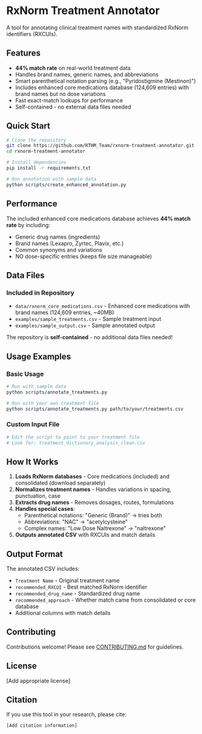 # RxNorm Treatment Annotator

A tool for annotating clinical treatment names with standardized RxNorm identifiers (RXCUIs).

## Features
- **44% match rate** on real-world treatment data
- Handles brand names, generic names, and abbreviations
- Smart parenthetical notation parsing (e.g., "Pyridostigmine (Mestinon)")
- Includes enhanced core medications database (124,609 entries) with brand names but no dose variations
- Fast exact-match lookups for performance
- Self-contained - no external data files needed

## Quick Start

```bash
# Clone the repository
git clone https://github.com/RTHM_Team/rxnorm-treatment-annotator.git
cd rxnorm-treatment-annotator

# Install dependencies
pip install -r requirements.txt

# Run annotation with sample data
python scripts/create_enhanced_annotation.py
```

## Performance

The included enhanced core medications database achieves **44% match rate** by including:
- Generic drug names (ingredients)
- Brand names (Lexapro, Zyrtec, Plavix, etc.)
- Common synonyms and variations
- NO dose-specific entries (keeps file size manageable)

## Data Files

### Included in Repository
- `data/rxnorm_core_medications.csv` - Enhanced core medications with brand names (124,609 entries, ~40MB)
- `examples/sample_treatments.csv` - Sample treatment input
- `examples/sample_output.csv` - Sample annotated output

The repository is **self-contained** - no additional data files needed!

## Usage Examples

### Basic Usage
```bash
# Run with sample data
python scripts/annotate_treatments.py

# Run with your own treatment file
python scripts/annotate_treatments.py path/to/your/treatments.csv
```

### Custom Input File
```python
# Edit the script to point to your treatment file
# Look for: treatment_dictionary_analysis_clean.csv
```

## How It Works

1. **Loads RxNorm databases** - Core medications (included) and consolidated (download separately)
2. **Normalizes treatment names** - Handles variations in spacing, punctuation, case
3. **Extracts drug names** - Removes dosages, routes, formulations
4. **Handles special cases**:
   - Parenthetical notations: "Generic (Brand)" → tries both
   - Abbreviations: "NAC" → "acetylcysteine"
   - Complex names: "Low Dose Naltrexone" → "naltrexone"
5. **Outputs annotated CSV** with RXCUIs and match details

## Output Format

The annotated CSV includes:
- `Treatment Name` - Original treatment name
- `recommended_RXCUI` - Best matched RxNorm identifier
- `recommended_drug_name` - Standardized drug name
- `recommended_approach` - Whether match came from consolidated or core database
- Additional columns with match details

## Contributing

Contributions welcome! Please see [CONTRIBUTING.md](CONTRIBUTING.md) for guidelines.

## License

[Add appropriate license]

## Citation

If you use this tool in your research, please cite:
```
[Add citation information]
```